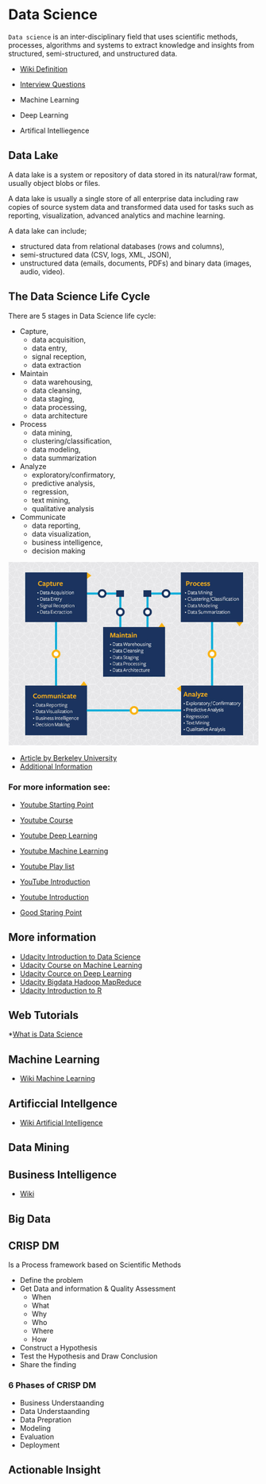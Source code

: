 # Data Science

`Data science` is an inter-disciplinary field that uses scientific methods, processes, algorithms and systems to extract knowledge and insights from structured, semi-structured, and unstructured data.

* [Wiki Definition](https://en.wikipedia.org/wiki/Data_science)
* [Interview Questions](https://www.edureka.co/blog/interview-questions/data-science-interview-questions/)

* Machine Learning
* Deep Learning
* Artifical Intelliegence

## Data Lake
A data lake is a system or repository of data stored in its natural/raw format, usually object blobs or files.

A data lake is usually a single store of all enterprise data including raw copies of source system data and transformed data used for tasks such as reporting, visualization, advanced analytics and machine learning. 

A data lake can include;
* structured data from relational databases (rows and columns),
* semi-structured data (CSV, logs, XML, JSON),
* unstructured data (emails, documents, PDFs) and binary data (images, audio, video).


## The Data Science Life Cycle

There are 5 stages in Data Science life cycle:
* Capture,
  - data acquisition,
  - data entry,
  - signal reception,
  - data extraction
* Maintain
  - data warehousing,
  - data cleansing,
  - data staging,
  - data processing,
  - data architecture
* Process
  - data mining,
  - clustering/classification,
  - data modeling,
  - data summarization
* Analyze
  - exploratory/confirmatory,
  - predictive analysis,
  - regression,
  - text mining,
  - qualitative analysis
* Communicate
  - data reporting,
  - data visualization,
  - business intelligence,
  - decision making

![The Data Science Life Cycle](images/DataScienceLifeCycle.jpg)

* [Article by Berkeley University](https://datascience.berkeley.edu/about/what-is-data-science/)
* [Additional Information](https://www.edureka.co/blog/what-is-data-science/)

### For more information see:
* [Youtube Starting Point](https://www.youtube.com/watch?v=-ETQ97mXXF0)
* [Youtube Course](https://www.youtube.com/watch?v=csG_qfOTvxw&list=RDQMGLFlZrEFhvY&start_radio=1)
* [Youtube Deep Learning](https://www.youtube.com/watch?v=DKSZHN7jftI&list=PLZoTAELRMXVPGU70ZGsckrMdr0FteeRUi)
* [Youtube Machine Learning](https://www.youtube.com/watch?v=7S865QCGL74&list=PLZoTAELRMXVPBTrWtJkn3wWQxZkmTXGwe)
* [Youtube Play list](https://www.youtube.com/user/krishnaik06/playlists)
* [YouTube Introduction](https://www.youtube.com/watch?v=k1RI5locZE4)
* [Youtube Introduction](https://www.youtube.com/watch?v=MmsoIcYrXJU)

* [Good Staring Point](https://www.ysoutube.com/watch?v=ua-CiDNNj30&list=PLWKjhJtqVAblQe2CCWqV4Zy3LY01Z8aF1)

## More information

* [Udacity Introduction to Data Science](https://www.youtube.com/watch?v=Cgm3r-G0cMQ&list=PLAwxTw4SYaPk41og7PER4HBpGciPw6n3x&index=1)
* [Udacity Course on Machine Learning](https://www.youtube.com/playlist?list=PLAwxTw4SYaPnIRwl6rad_mYwEk4Gmj7Mx)
* [Udacity Cource on Deep Learning](https://www.youtube.com/playlist?list=PLAwxTw4SYaPn_OWPFT9ulXLuQrImzHfOV)
* [Udacity Bigdata Hadoop MapReduce](https://www.youtube.com/watch?v=DEQNknALf_8&list=PLAwxTw4SYaPkXJ6LAV96gH8yxIfGaN3H-)
* [Udacity Introduction to R](https://www.youtube.com/watch?v=YbVuN2KOlt4&list=PLAwxTw4SYaPlSFCDRaseIGGxlGn81Adjs)

## Web Tutorials
*[What is Data Science](https://datascience.berkeley.edu/about/what-is-data-science/)
## Machine Learning

* [Wiki Machine Learning](https://en.wikipedia.org/wiki/Machine_learning)

## Artificcial Intellgence

* [Wiki Artificial Intelligence](https://en.wikipedia.org/wiki/Artificial_intelligence)

## Data Mining

## Business Intelligence

* [Wiki](https://en.wikipedia.org/wiki/Business_intelligence)

## Big Data
## CRISP DM
Is a Process framework based on Scientific Methods

* Define the problem
* Get Data and information & Quality Assessment
  - When
  - What
  - Why
  - Who
  - Where
  - How
* Construct a Hypothesis
* Test the Hypothesis and Draw Conclusion
* Share the finding

### 6 Phases of CRISP DM
* Business Understaanding
* Data Understaanding
* Data Prepration
* Modeling
* Evaluation
* Deployment

## Actionable Insight
